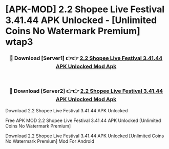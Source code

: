 # [APK-MOD] 2.2 Shopee Live Festival 3.41.44 APK Unlocked - [Unlimited Coins No Watermark Premium] wtap3



<div align="center">
<h3>🔴 Download [Server1] 👉👉 <a href="https://momento.my/?title=2.2_Shopee_Live_Festival_3.41.44_APK_Unlocked">2.2 Shopee Live Festival 3.41.44 APK Unlocked Mod Apk</a></h3><br>

<h3>🔴 Download [Server2] 👉👉 <a href="https://momento.my/?title=2.2_Shopee_Live_Festival_3.41.44_APK_Unlocked">2.2 Shopee Live Festival 3.41.44 APK Unlocked Mod Apk</a></h3>
</div>



Download 2.2 Shopee Live Festival 3.41.44 APK Unlocked 

Free APK MOD 2.2 Shopee Live Festival 3.41.44 APK Unlocked [Unlimited Coins No Watermark Premium]

Download 2.2 Shopee Live Festival 3.41.44 APK Unlocked [Unlimited Coins No Watermark Premium] Mod For Android
